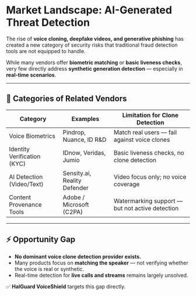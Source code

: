 # Market Landscape: AI-Generated Threat Detection

The rise of **voice cloning, deepfake videos, and generative phishing** has created a new category of security risks that traditional fraud detection tools are not equipped to handle.

While many vendors offer **biometric matching** or **basic liveness checks**, very few directly address **synthetic generation detection** — especially in **real-time scenarios**.

---

## 🎯 Categories of Related Vendors

| Category                       | Examples                      | Limitation for Clone Detection            |
|----------------------------------|--------------------------------|--------------------------------------------|
| Voice Biometrics                | Pindrop, Nuance, ID R&D        | Match real users — fail against voice clones |
| Identity Verification (KYC)     | IDnow, Veridas, Jumio          | Basic liveness checks, no clone detection  |
| AI Detection (Video/Text)       | Sensity.ai, Reality Defender   | Video focus only; no voice coverage        |
| Content Provenance Tools        | Adobe / Microsoft (C2PA)       | Watermarking support — but not active detection |

---

## ⚡ Opportunity Gap

- **No dominant voice clone detection provider exists.**
- Many products focus on **matching the speaker** — not verifying whether the voice is real or synthetic.
- Real-time detection for **live calls and streams** remains largely unsolved.

✅ **HalGuard VoiceShield** targets this gap directly.
